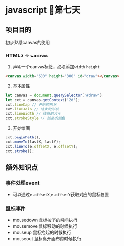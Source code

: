 # javascript 💪第七天
## 项目目的
初步熟悉canvas的使用

### HTML5 => canvas
1. 声明一个canvas标签，必须添加`width` `height`
```html
<canvas width="600" height="300" id="draw"></canvas> 
```
2. 基本属性
```javascript
let canvas = document.querySelector('#draw');
let cxt = canvas.getContext('2d');
cxt.lineCap // 开始的形状
cxt.lineJoin // 结束的形状
cxt.lineWidth // 线条的大小
cxt.strokeStyle // 线条的颜色
```
3. 开始绘画
```javascript
cxt.beginPath();
cxt.moveTo(lastX, lastY);
cxt.lineTo(e.offsetX, e.offsetY);
cxt.stroke();
```

## 额外知识点
### 事件处理event
* 可以通过`e.offsetX`,`e.offsetY`获取对应的鼠标位置
### 鼠标事件
* mousedown 鼠标按下的瞬间执行
* mousemove 鼠标移动的时候执行
* mouseup   鼠标抬起的时候执行
* mouseout  鼠标离开画布的时候执行
